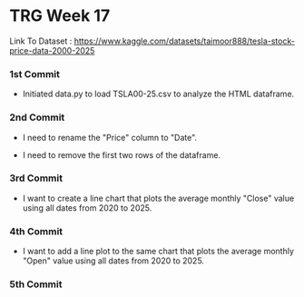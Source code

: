 # TRG Week 17

Link To Dataset : https://www.kaggle.com/datasets/taimoor888/tesla-stock-price-data-2000-2025

### 1st Commit

- Initiated data.py to load TSLA00-25.csv to analyze the HTML dataframe.

### 2nd Commit

- I need to rename the "Price" column to "Date".

- I need to remove the first two rows of the dataframe.

### 3rd Commit

- I want to create a line chart that plots the average monthly "Close" value using all dates from 2020 to 2025.

### 4th Commit

- I want to add a line plot to the same chart that plots the average monthly "Open" value using all dates from 2020 to 2025.

### 5th Commit